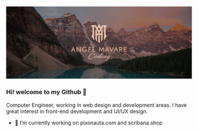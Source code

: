 ![App Screenshot](https://raw.githubusercontent.com/angelmavare/angelmavare/main/screenshots/bannerGithub.jpg)
### Hi! welcome to my Github 👋

Computer Engineer, working in web design and development areas. I have great interest in front-end development and UI/UX design.
- 🔭 I’m currently working on pixonauta.com and scribana.shop
<!--
**angelmavare/angelmavare** is a ✨ _special_ ✨ repository because its `README.md` (this file) appears on your GitHub profile.

Here are some ideas to get you started:


- 🌱 I’m currently learning ...
- 👯 I’m looking to collaborate on ...
- 🤔 I’m looking for help with ...
- 💬 Ask me about ...
- 📫 How to reach me: ...
- 😄 Pronouns: ...
- ⚡ Fun fact: ...



### :hammer_and_wrench: Languages and Tools :-->
